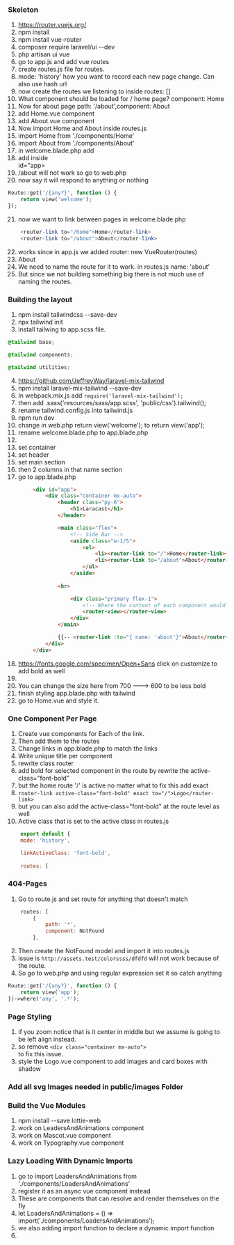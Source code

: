 
### Skeleton
1. https://router.vuejs.org/
2. npm install
3. npm install vue-router
4. composer require laravel/ui --dev
5. php artisan ui vue
6. go to app.js and add vue routes
7. create routes.js file for routes.
8.  mode: 'history' how you want to record each new page change. Can also use hash url
9.  now create the routes we listening to inside routes: []
10. What component should be loaded for / home page? component: Home
11. Now for about page path: '/about',component: About
12. add Home.vue component
13. add About.vue component
14. Now import Home and About inside routes.js
15. import Home from './components/Home'
16. import About from './components/About'
17. in welcome.blade.php add <script src="{{ mix('js/app.js') }}"></script>
18. add <router-view></router-view> inside <div> id="app></div>
19. /about will not work so go to web.php
20. now say it will respond to anything or nothing
```php
Route::get('/{any?}', function () {
    return view('welcome');
});
```
21. now we want to link between pages in welcome.blade.php
```php
    <router-link to="/home">Home</router-link>
    <router-link to="/about">About</router-link>
```
22. works since in app.js we added router: new VueRouter(routes)
23. <router-link :to="{ name: 'about'}">About</router-link>
24. We need to name the route for it to work. in routes.js name: 'about'
25. But since we not building something big there is not much use of naming the routes.

### Building the layout
1. npm install tailwindcss --save-dev
2. npx tailwind init
3. install tailwing to app.scss file.
```css
@tailwind base;

@tailwind components;

@tailwind utilities;
```
4. https://github.com/JeffreyWay/laravel-mix-tailwind
5. npm install laravel-mix-tailwind --save-dev
6. In webpack.mix.js add `require('laravel-mix-tailwind');`
7. then add    .sass('resources/sass/app.scss', 'public/css').tailwind();
8. rename tailwind.config.js into tailwind.js
9. npm run dev
10. change in web.php return view('welcome'); to    return view('app'); 
11. rename welcome.blade.php to app.blade.php
12. <link rel="stylesheet" href="{{ mix('css/app.css') }}">
13. set container
14. set header
15. set main section
16. then 2 columns in that name section
17. go to app.blade.php
```html
        <div id="app">
            <div class="container mx-auto">
                <header class="py-6">
                    <h1>Laracast</h1>
                </header>

                <main class="flex">
                    <!-- Side Bar -->
                    <aside class="w-1/5">
                        <ul>
                            <li><router-link to="/">Home</router-link></li>
                            <li><router-link to="/about">About</router-link></li>
                        </ul>
                    </aside>
                        
                <hr>

                    <div class="primary flex-1">
                        <!-- Where the content of each component would go. Similar to yield in laravel  -->
                        <router-view></router-view>
                    </div>
                </main>

                {{-- <router-link :to="{ name: 'about'}">About</router-link> --}}
            </div>
        </div>
```
18. https://fonts.google.com/specimen/Open+Sans click on customize to add bold as well
19. <link href="https://fonts.googleapis.com/css?family=Open+Sans:400,700&display=swap" rel="stylesheet"> 
20. You can change the size here from 700 ---> 600 to be less bold
21. finish styling app.blade.php with tailwind
22. go to Home.vue and style it.

### One Component Per Page
1. Create vue components for Each of the link.
2. Then add them to the routes
3. Change links in app.blade.php to match the links
4. Write unique title per component
5. rewrite class router
6. add bold for selected component in the route by rewrite the active-class="font-bold"
7. but the home route '/' is active no matter what to fix this add exact
8. `router-link active-class="font-bold" exact to="/">Logo</router-link>`
9. but you can also add the  active-class="font-bold" at the route level as well
10. Active class that is set to the active class in routes.js
```js
    export default {
    mode: 'history',

    linkActiveClass: 'font-bold',
    
    routes: [
```
### 404-Pages
1. Go to route.js and set route for anything that doesn't match
```js
    routes: [
        {
            path: '*',
            component: NotFound
        },
```
2. Then create the NotFound model and import it into routes.js
3. issue is `http://assets.test/colorssss/dfdfd` will not work because of the route.
4. So go to web.php and using regular expression set it so catch anything
```php
Route::get('/{any?}', function () {
    return view('app');
})->where('any', '.*');

```
### Page Styling
1. if you zoom notice that is it center in middle but we assume is going to be left align instead.
2. so remove `<div class="container mx-auto">`   <div class="container"> to fix this issue.
3. style the Logo.vue component to add images and card boxes with shadow


### Add all svg Images needed in public/images Folder

### Build the Vue Modules
1.  npm install --save lottie-web
2.  work on LeadersAndAnimations component
3.  work on Mascot.vue component
4.  work on Typography.vue component

### Lazy Loading With Dynamic Imports
1. go to import LoadersAndAnimations from './components/LoadersAndAnimations'
2. register it as an async vue component instead
3. These are components that can resolve and render themselves on the fly
4. let LoadersAndAnimations = () => import('./components/LoadersAndAnimations'); 
5. we also adding import function to declare a dynamic import function
6. 